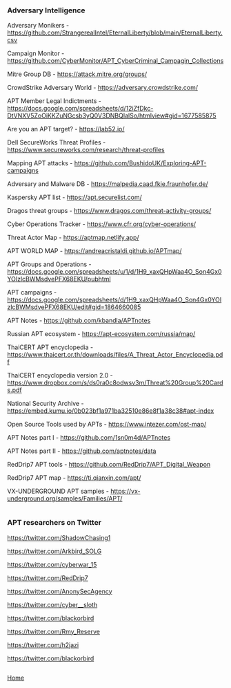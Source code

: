### Adversary Intelligence

Adversary Monikers - https://github.com/StrangerealIntel/EternalLiberty/blob/main/EternalLiberty.csv

Campaign Monitor - https://github.com/CyberMonitor/APT_CyberCriminal_Campagin_Collections

Mitre Group DB - https://attack.mitre.org/groups/

CrowdStrike Adversary World - https://adversary.crowdstrike.com/

APT Member Legal Indictments - https://docs.google.com/spreadsheets/d/12iZfDkc-DtVNXV5ZoOiKKZuNGcsb3yQ0V3DNBQIalSo/htmlview#gid=1677585875

Are you an APT target? - https://lab52.io/

Dell SecureWorks Threat Profiles - https://www.secureworks.com/research/threat-profiles

Mapping APT attacks - https://github.com/BushidoUK/Exploring-APT-campaigns

Adversary and Malware DB - https://malpedia.caad.fkie.fraunhofer.de/

Kaspersky APT list - https://apt.securelist.com/

Dragos threat groups - https://www.dragos.com/threat-activity-groups/

Cyber Operations Tracker - https://www.cfr.org/cyber-operations/

Threat Actor Map - https://aptmap.netlify.app/

APT WORLD MAP - https://andreacristaldi.github.io/APTmap/

APT Groups and Operations - https://docs.google.com/spreadsheets/u/1/d/1H9_xaxQHpWaa4O_Son4Gx0YOIzlcBWMsdvePFX68EKU/pubhtml

APT campaigns - https://docs.google.com/spreadsheets/d/1H9_xaxQHpWaa4O_Son4Gx0YOIzlcBWMsdvePFX68EKU/edit#gid=1864660085

APT Notes - https://github.com/kbandla/APTnotes

Russian APT ecosystem - https://apt-ecosystem.com/russia/map/

ThaiCERT APT encyclopedia - https://www.thaicert.or.th/downloads/files/A_Threat_Actor_Encyclopedia.pdf

ThaiCERT encyclopedia version 2.0 - https://www.dropbox.com/s/ds0ra0c8odwsv3m/Threat%20Group%20Cards.pdf

National Security Archive - https://embed.kumu.io/0b023bf1a971ba32510e86e8f1a38c38#apt-index

Open Source Tools used by APTs - https://www.intezer.com/ost-map/

APT Notes part I - https://github.com/1sn0m4d/APTnotes

APT Notes part II - https://github.com/aptnotes/data

RedDrip7 APT tools - https://github.com/RedDrip7/APT_Digital_Weapon

RedDrip7 APT map - https://ti.qianxin.com/apt/

VX-UNDERGROUND APT samples - https://vx-underground.org/samples/Families/APT/

```

```

### APT researchers on Twitter

https://twitter.com/ShadowChasing1

https://twitter.com/Arkbird_SOLG

https://twitter.com/cyberwar_15

https://twitter.com/RedDrip7

https://twitter.com/AnonySecAgency

https://twitter.com/cyber__sloth

https://twitter.com/blackorbird

https://twitter.com/Rmy_Reserve

https://twitter.com/h2jazi

https://twitter.com/blackorbird

```

```
[Home](https://github.com/BushidoUK/Open-source-tools-for-CTI/blob/master/README.md)
